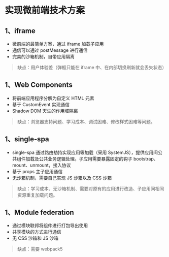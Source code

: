 # 实现微前端技术方案

## 1、iframe

- 微前端的最简单方案，通过 iframe 加载子应用
- 通信可以通过 postMessage 进行通信
- 完美的沙箱机制，自带应用隔离

> 缺点：用户体验差（弹框只能在 iframe 中、在内部切换刷新就会丢失状态）

## 1、Web Components

- 将前端应用程序分解为自定义 HTML 元素
- 基于 CustomEvent 实现通信
- Shadow DOM 天生的作用域隔离

> 缺点：浏览器支持问题、学习成本、调试困难、修改样式困难等问题。

## 1、single-spa

- single-spa 通过路由劫持实现应用等加载（采用 SystemJS），提供应用间公共组件加载及公共业务逻辑处理。子应用需要暴露固定的钩子 bootstrap、mount、unmount，接入协议
- 基于 props 主子应用通信
- 无沙箱机制，需要自己实现 JS 沙箱以及 CSS 沙箱

> 缺点：学习成本、无沙箱机制、需要对原有的应用进行改造、子应用间相同资源重复加载问题。

## 1、Module federation

- 通过模块联邦将组件进行打包导出使用
- 共享模块的方式进行通信
- 无 CSS 沙箱和 JS 沙箱

> 缺点：需要 webpack5

